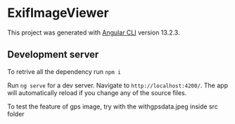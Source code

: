 # ExifImageViewer

This project was generated with [Angular CLI](https://github.com/angular/angular-cli) version 13.2.3.

## Development server

To retrive all the dependency run
`
npm i
`

Run `ng serve` for a dev server. Navigate to `http://localhost:4200/`. The app will automatically reload if you change any of the source files.

To test the feature of gps image, try with the withgpsdata.jpeg inside src folder
